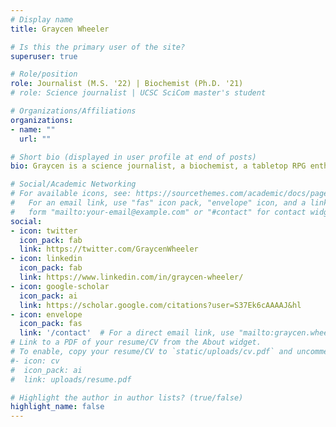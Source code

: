 ```yaml
---
# Display name
title: Graycen Wheeler

# Is this the primary user of the site?
superuser: true

# Role/position
role: Journalist (M.S. '22) | Biochemist (Ph.D. '21)
# role: Science journalist | UCSC SciCom master's student

# Organizations/Affiliations
organizations:
- name: ""
  url: ""

# Short bio (displayed in user profile at end of posts)
bio: Graycen is a science journalist, a biochemist, a tabletop RPG enthusiast, and several other things.

# Social/Academic Networking
# For available icons, see: https://sourcethemes.com/academic/docs/page-builder/#icons
#   For an email link, use "fas" icon pack, "envelope" icon, and a link in the
#   form "mailto:your-email@example.com" or "#contact" for contact widget.
social:
- icon: twitter
  icon_pack: fab
  link: https://twitter.com/GraycenWheeler
- icon: linkedin
  icon_pack: fab
  link: https://www.linkedin.com/in/graycen-wheeler/
- icon: google-scholar
  icon_pack: ai
  link: https://scholar.google.com/citations?user=S37Ek6cAAAAJ&hl
- icon: envelope
  icon_pack: fas
  link: '/contact'  # For a direct email link, use "mailto:graycen.wheeler@gmail.com".
# Link to a PDF of your resume/CV from the About widget.
# To enable, copy your resume/CV to `static/uploads/cv.pdf` and uncomment the lines below.
#- icon: cv
#  icon_pack: ai
#  link: uploads/resume.pdf

# Highlight the author in author lists? (true/false)
highlight_name: false
---
```

